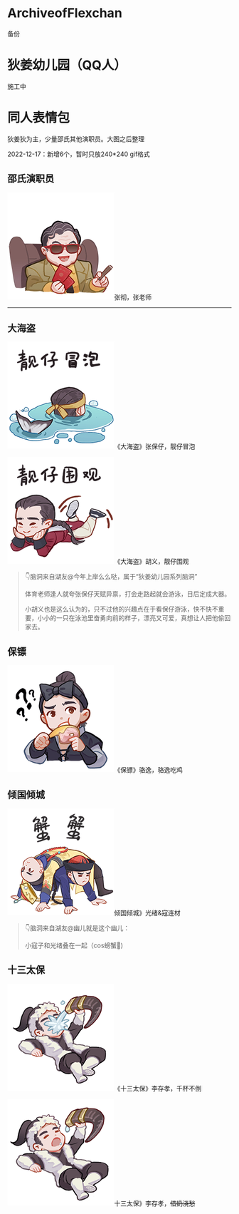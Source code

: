 # ArchiveofFlexchan
备份

# 狄姜幼儿园（QQ人）

施工中

# 同人表情包

狄姜狄为主，少量邵氏其他演职员。大图之后整理

2022-12-17：新增6个，暂时只放240*240 gif格式

## 邵氏演职员

![给你红包](太湖同人表情包/给你红包.gif)张彻，张老师

---

## 大海盗

 ![靓仔冒泡](太湖同人表情包/靓仔冒泡.gif)《大海盗》张保仔，靓仔冒泡

![靓仔围观](太湖同人表情包/靓仔围观.gif)《大海盗》胡义，靓仔围观

> 👇脑洞来自湖友@今年上岸么么哒，属于“狄姜幼儿园系列脑洞”
>
> 体育老师逢人就夸张保仔天赋异禀，打会走路起就会游泳，日后定成大器。
>
> 小胡义也是这么认为的，只不过他的兴趣点在于看保仔游泳，快不快不重要，小小的一只在泳池里奋勇向前的样子，漂亮又可爱，真想让人把他偷回家去。

## 保镖

![骆逸吃鸡](太湖同人表情包/骆逸吃鸡.gif)《保镖》骆逸，骆逸吃鸡

## 倾国倾城

![蟹蟹](太湖同人表情包/蟹蟹.gif)倾国倾城》光绪&寇连材

> 👇脑洞来自湖友@幽儿就是这个幽儿：
>
> 小寇子和光绪叠在一起（cos螃蟹🦀)

## 十三太保



![千杯不倒](太湖同人表情包/千杯不倒.gif)《十三太保》李存孝，千杯不倒

![借奶浇愁](太湖同人表情包/借奶浇愁.gif)十三太保》李存孝，~~借奶浇愁~~

